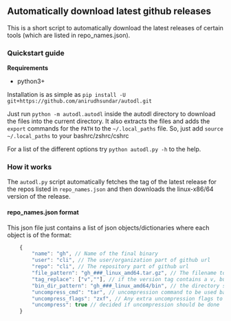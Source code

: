## Automatically download latest github releases

This is a short script to automatically download the latest releases of certain tools (which are listed in repo_names.json).

### Quickstart guide

**Requirements**
- python3+

Installation is as simple as
`pip install -U git+https://github.com/anirudhsundar/autodl.git`

Just run `python -m autodl.autodl` inside the autodl directory to download the files into the current directory. It also extracts the files and adds the `export` commands for the `PATH` to the `~/.local_paths` file. So, just add `source ~/.local_paths` to your bashrc/zshrc/cshrc

For a list of the different options try `python autodl.py -h` to the help.

### How it works
The `autodl.py` script automatically fetches the tag of the latest release for the repos listed in `repo_names.json` and then downloads the linux-x86/64 version of the release.

#### repo_names.json format

This json file just contains a list of json objects/dictionaries where each object is of the format:

```javascript
    {
        "name": "gh", // Name of the final binary
        "user": "cli", // The user/organization part of github url
        "repo": "cli", // The repository part of github url
        "file_pattern": "gh_###_linux_amd64.tar.gz", // The filename to be downloaded with ### replacing the version
        "tag_replace": ["v",""], // if the version tag contains a v, but the filename does not, this should be true
        "bin_dir_pattern": "gh_###_linux_amd64/bin", // the directory structure to bin, created after uncompressing
        "uncompress_cmd": "tar", // uncompression command to be used based on the file type
        "uncompress_flags": "zxf", // Any extra uncompression flags to be used
        "uncompress": true // decided if uncompression should be done
    }
```

